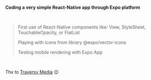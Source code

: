 **Coding a very simple React-Native app through Expo platform**

<br/>

> First use of React-Native components like: View, StyleSheet, TouchableOpacity, or FlatList
>
> Playing with icons from library @expo/vector-icons
>
> Testing mobile rendering with Expo App

<br/>

Thx to [Traversy Media]('https://www.youtube.com/watch?v=Hf4MJH0jDb4) 😉
